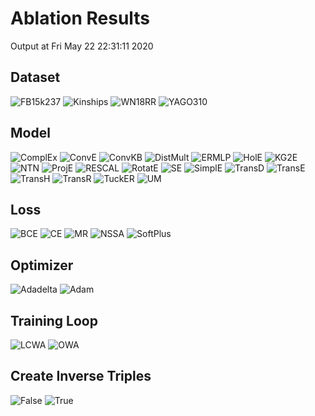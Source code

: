 # Ablation Results

Output at Fri May 22 22:31:11 2020

## Dataset

<img src="dataset_FB15k237.pdf" alt="FB15k237"/>

<img src="dataset_Kinships.pdf" alt="Kinships"/>

<img src="dataset_WN18RR.pdf" alt="WN18RR"/>

<img src="dataset_YAGO310.pdf" alt="YAGO310"/>


## Model

<img src="model_ComplEx.pdf" alt="ComplEx"/>

<img src="model_ConvE.pdf" alt="ConvE"/>

<img src="model_ConvKB.pdf" alt="ConvKB"/>

<img src="model_DistMult.pdf" alt="DistMult"/>

<img src="model_ERMLP.pdf" alt="ERMLP"/>

<img src="model_HolE.pdf" alt="HolE"/>

<img src="model_KG2E.pdf" alt="KG2E"/>

<img src="model_NTN.pdf" alt="NTN"/>

<img src="model_ProjE.pdf" alt="ProjE"/>

<img src="model_RESCAL.pdf" alt="RESCAL"/>

<img src="model_RotatE.pdf" alt="RotatE"/>

<img src="model_SE.pdf" alt="SE"/>

<img src="model_SimplE.pdf" alt="SimplE"/>

<img src="model_TransD.pdf" alt="TransD"/>

<img src="model_TransE.pdf" alt="TransE"/>

<img src="model_TransH.pdf" alt="TransH"/>

<img src="model_TransR.pdf" alt="TransR"/>

<img src="model_TuckER.pdf" alt="TuckER"/>

<img src="model_UM.pdf" alt="UM"/>


## Loss

<img src="loss_BCE.pdf" alt="BCE"/>

<img src="loss_CE.pdf" alt="CE"/>

<img src="loss_MR.pdf" alt="MR"/>

<img src="loss_NSSA.pdf" alt="NSSA"/>

<img src="loss_SoftPlus.pdf" alt="SoftPlus"/>


## Optimizer

<img src="optimizer_Adadelta.pdf" alt="Adadelta"/>

<img src="optimizer_Adam.pdf" alt="Adam"/>


## Training Loop

<img src="training_loop_LCWA.pdf" alt="LCWA"/>

<img src="training_loop_OWA.pdf" alt="OWA"/>


## Create Inverse Triples

<img src="create_inverse_triples_False.pdf" alt="False"/>

<img src="create_inverse_triples_True.pdf" alt="True"/>

